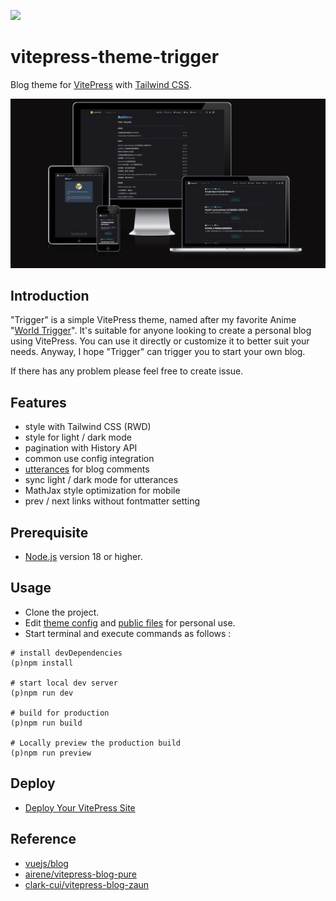 ![](https://img.shields.io/github/license/laplacetw/vitepress-theme-trigger)
# vitepress-theme-trigger
Blog theme for [VitePress](https://vitepress.dev) with [Tailwind CSS](https://tailwindcss.com).

![](/public/preview.png)
## Introduction
"Trigger" is a simple VitePress theme, named after my favorite Anime "[World Trigger](https://en.wikipedia.org/wiki/World_Trigger)". It's suitable for anyone looking to create a personal blog using VitePress. You can use it directly or customize it to better suit your needs. Anyway, I hope "Trigger" can trigger you to start your own blog.

If there has any problem please feel free to create issue.

## Features
- style with Tailwind CSS (RWD)
- style for light / dark mode
- pagination with History API
- common use config integration
- [utterances](https://utteranc.es) for blog comments
- sync light / dark mode for utterances
- MathJax style optimization for mobile
- prev / next links without fontmatter setting

## Prerequisite
- [Node.js](https://nodejs.org) version 18 or higher.

## Usage
- Clone the project.
- Edit [theme config](/.vitepress/theme/config.ts) and [public files](/public/) for personal use.
- Start terminal and execute commands as follows :
```shell
# install devDependencies
(p)npm install

# start local dev server
(p)npm run dev

# build for production
(p)npm run build

# Locally preview the production build
(p)npm run preview
```

## Deploy
- [Deploy Your VitePress Site](https://vitepress.dev/guide/deploy)

## Reference
- [vuejs/blog](https://github.com/vuejs/blog)
- [airene/vitepress-blog-pure](https://github.com/airene/vitepress-blog-pure)
- [clark-cui/vitepress-blog-zaun](https://github.com/clark-cui/vitepress-blog-zaun)